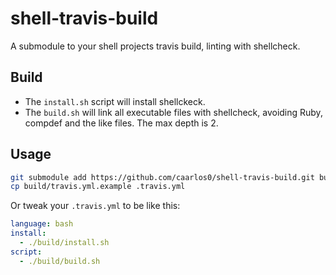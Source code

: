 shell-travis-build
==================

A submodule to your shell projects travis build, linting with shellcheck.

## Build

- The `install.sh` script will install shellckeck.
- The `build.sh` will link all executable files with shellcheck, avoiding
Ruby, compdef and the like files. The max depth is 2.

## Usage

```sh
git submodule add https://github.com/caarlos0/shell-travis-build.git build
cp build/travis.yml.example .travis.yml
```

Or tweak your `.travis.yml` to be like this:

```yml
language: bash
install:
  - ./build/install.sh
script:
  - ./build/build.sh
```
